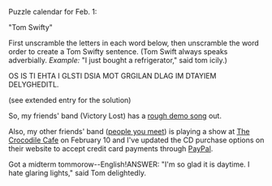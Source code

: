 Puzzle calendar for Feb. 1:

"Tom Swifty"

First unscramble the letters in each word below, then unscramble the word order to create a Tom Swifty sentence.  (Tom Swift always speaks adverbially.  <i>Example:</i> "I just bought a refrigerator," said tom icily.)

OS IS TI EHTA I GLSTI DSIA MOT GRGILAN DLAG IM DTAYIEM DELYGHEDITL.

(see extended entry for the solution)

So, my friends' band (Victory Lost) has a <a href="http://www.livejournal.com/users/sexsipinoy/12327.html">rough demo song</a> out.

Also, my other friends' band (<a href="http://www.peopleyoumeet.net">people you meet</a>) is playing a show at <a href="http://www.thecrocodile.com/">The Crocodile Cafe</a> on February 10 and I've updated the CD purchase options on their website to accept credit card payments through <a href="http://www.paypal.com">PayPal</a>.

Got a midterm tommorow--English!ANSWER: "I'm so glad it is daytime.  I hate glaring lights," said Tom delightedly.